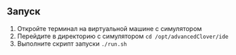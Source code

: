 ## Запуск

1. Откройте терминал на виртуальной машине с симулятором
2. Перейдите в директорию с симулятором `cd /opt/advancedClover/ide`
3. Выполните скрипт запуски `./run.sh`
